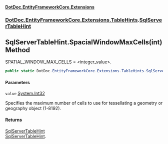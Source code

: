 #### [DotDoc\.EntityFrameworkCore\.Extensions](index.md 'index')
### [DotDoc\.EntityFrameworkCore\.Extensions\.TableHints](DotDoc.EntityFrameworkCore.Extensions.TableHints.md 'DotDoc\.EntityFrameworkCore\.Extensions\.TableHints').[SqlServerTableHint](SqlServerTableHint.md 'DotDoc\.EntityFrameworkCore\.Extensions\.TableHints\.SqlServerTableHint')

## SqlServerTableHint\.SpacialWindowMaxCells\(int\) Method

SPATIAL\_WINDOW\_MAX\_CELLS = \<integer\_value\>\.

```csharp
public static DotDoc.EntityFrameworkCore.Extensions.TableHints.SqlServerTableHint SpacialWindowMaxCells(int value);
```
#### Parameters

<a name='DotDoc.EntityFrameworkCore.Extensions.TableHints.SqlServerTableHint.SpacialWindowMaxCells(int).value'></a>

`value` [System\.Int32](https://learn.microsoft.com/en-us/dotnet/api/system.int32 'System\.Int32')

Specifies the maximum number of cells to use for tessellating a geometry or geography object \(1\-8192\)\.

#### Returns
[SqlServerTableHint](SqlServerTableHint.md 'DotDoc\.EntityFrameworkCore\.Extensions\.TableHints\.SqlServerTableHint')  
[SqlServerTableHint](SqlServerTableHint.md 'DotDoc\.EntityFrameworkCore\.Extensions\.TableHints\.SqlServerTableHint')\.